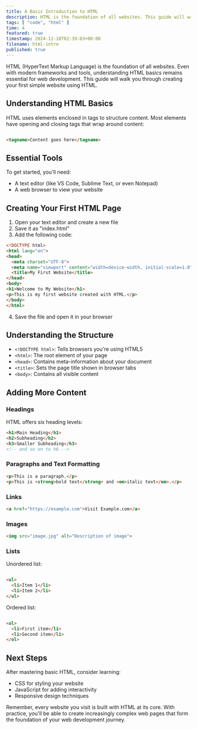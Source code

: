 ```yaml
---
title: A Basic Introduction to HTML
description: HTML is the foundation of all websites. This guide will walk you through creating your first simple website using HTML.
tags: [ "code", "html" ]
time: 4
featured: true
timestamp: 2024-12-18T02:39:03+00:00
filename: html-intro
published: true
---
```


HTML (HyperText Markup Language) is the foundation of all websites. Even with modern frameworks and tools, understanding
HTML basics remains essential for web development. This guide will walk you through creating your first simple website
using HTML.

## Understanding HTML Basics

HTML uses elements enclosed in tags to structure content. Most elements have opening and closing tags that wrap around
content:

```html

<tagname>Content goes here</tagname>
```

## Essential Tools

To get started, you'll need:

- A text editor (like VS Code, Sublime Text, or even Notepad)
- A web browser to view your website

## Creating Your First HTML Page

1. Open your text editor and create a new file
2. Save it as "index.html"
3. Add the following code:

```html
<!DOCTYPE html>
<html lang="en">
<head>
  <meta charset="UTF-8">
  <meta name="viewport" content="width=device-width, initial-scale=1.0">
  <title>My First Website</title>
</head>
<body>
<h1>Welcome to My Website</h1>
<p>This is my first website created with HTML.</p>
</body>
</html>
```

4. Save the file and open it in your browser

## Understanding the Structure

- `<!DOCTYPE html>`: Tells browsers you're using HTML5
- `<html>`: The root element of your page
- `<head>`: Contains meta-information about your document
- `<title>`: Sets the page title shown in browser tabs
- `<body>`: Contains all visible content

## Adding More Content

### Headings

HTML offers six heading levels:

```html
<h1>Main Heading</h1>
<h2>Subheading</h2>
<h3>Smaller Subheading</h3>
<!-- and so on to h6 -->
```

### Paragraphs and Text Formatting

```html
<p>This is a paragraph.</p>
<p>This is <strong>bold text</strong> and <em>italic text</em>.</p>
```

### Links

```html
<a href="https://example.com">Visit Example.com</a>
```

### Images

```html
<img src="image.jpg" alt="Description of image">
```

### Lists

Unordered list:

```html

<ul>
  <li>Item 1</li>
  <li>Item 2</li>
</ul>
```

Ordered list:

```html

<ol>
  <li>First item</li>
  <li>Second item</li>
</ol>
```

## Next Steps

After mastering basic HTML, consider learning:

- CSS for styling your website
- JavaScript for adding interactivity
- Responsive design techniques

Remember, every website you visit is built with HTML at its core. With practice, you'll be able to create increasingly
complex web pages that form the foundation of your web development journey.